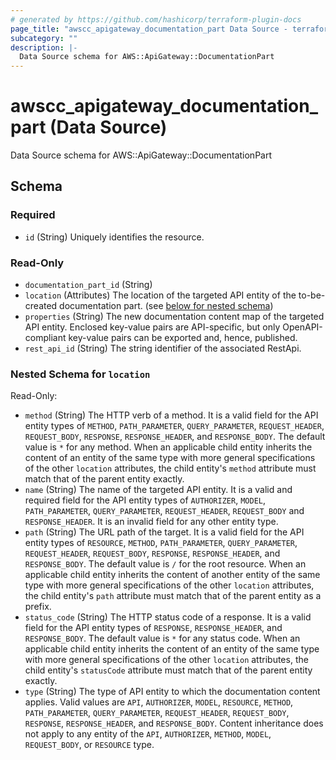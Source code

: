 ```yaml
---
# generated by https://github.com/hashicorp/terraform-plugin-docs
page_title: "awscc_apigateway_documentation_part Data Source - terraform-provider-awscc"
subcategory: ""
description: |-
  Data Source schema for AWS::ApiGateway::DocumentationPart
---
```


# awscc_apigateway_documentation_part (Data Source)

Data Source schema for AWS::ApiGateway::DocumentationPart



<!-- schema generated by tfplugindocs -->
## Schema

### Required

- `id` (String) Uniquely identifies the resource.

### Read-Only

- `documentation_part_id` (String)
- `location` (Attributes) The location of the targeted API entity of the to-be-created documentation part. (see [below for nested schema](#nestedatt--location))
- `properties` (String) The new documentation content map of the targeted API entity. Enclosed key-value pairs are API-specific, but only OpenAPI-compliant key-value pairs can be exported and, hence, published.
- `rest_api_id` (String) The string identifier of the associated RestApi.

<a id="nestedatt--location"></a>
### Nested Schema for `location`

Read-Only:

- `method` (String) The HTTP verb of a method. It is a valid field for the API entity types of ``METHOD``, ``PATH_PARAMETER``, ``QUERY_PARAMETER``, ``REQUEST_HEADER``, ``REQUEST_BODY``, ``RESPONSE``, ``RESPONSE_HEADER``, and ``RESPONSE_BODY``. The default value is ``*`` for any method. When an applicable child entity inherits the content of an entity of the same type with more general specifications of the other ``location`` attributes, the child entity's ``method`` attribute must match that of the parent entity exactly.
- `name` (String) The name of the targeted API entity. It is a valid and required field for the API entity types of ``AUTHORIZER``, ``MODEL``, ``PATH_PARAMETER``, ``QUERY_PARAMETER``, ``REQUEST_HEADER``, ``REQUEST_BODY`` and ``RESPONSE_HEADER``. It is an invalid field for any other entity type.
- `path` (String) The URL path of the target. It is a valid field for the API entity types of ``RESOURCE``, ``METHOD``, ``PATH_PARAMETER``, ``QUERY_PARAMETER``, ``REQUEST_HEADER``, ``REQUEST_BODY``, ``RESPONSE``, ``RESPONSE_HEADER``, and ``RESPONSE_BODY``. The default value is ``/`` for the root resource. When an applicable child entity inherits the content of another entity of the same type with more general specifications of the other ``location`` attributes, the child entity's ``path`` attribute must match that of the parent entity as a prefix.
- `status_code` (String) The HTTP status code of a response. It is a valid field for the API entity types of ``RESPONSE``, ``RESPONSE_HEADER``, and ``RESPONSE_BODY``. The default value is ``*`` for any status code. When an applicable child entity inherits the content of an entity of the same type with more general specifications of the other ``location`` attributes, the child entity's ``statusCode`` attribute must match that of the parent entity exactly.
- `type` (String) The type of API entity to which the documentation content applies. Valid values are ``API``, ``AUTHORIZER``, ``MODEL``, ``RESOURCE``, ``METHOD``, ``PATH_PARAMETER``, ``QUERY_PARAMETER``, ``REQUEST_HEADER``, ``REQUEST_BODY``, ``RESPONSE``, ``RESPONSE_HEADER``, and ``RESPONSE_BODY``. Content inheritance does not apply to any entity of the ``API``, ``AUTHORIZER``, ``METHOD``, ``MODEL``, ``REQUEST_BODY``, or ``RESOURCE`` type.
